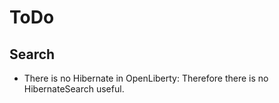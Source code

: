 # ToDo

## Search
* There is no Hibernate in OpenLiberty: Therefore there is no HibernateSearch useful.




